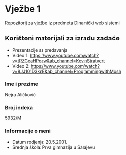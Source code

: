 # Vježbe 1
Repozitorij za vježbe iz predmeta Dinamički web sistemi
## Korišteni materijali za izradu zadaće
* Prezentacije sa predavanja
* Video 1: https://www.youtube.com/watch?v=tRZGeaHPoaw&ab_channel=KevinStratvert
* Video 2: https://www.youtube.com/watch?v=8JJ101D3knE&ab_channel=ProgrammingwithMosh



### Ime i prezime
Nejra Aličković

### Broj indexa
5932/M

### Informacije o meni
* Datum rodjenja: 20.5.2001.
* Srednja škola: Prva gimnazija u Sarajevu